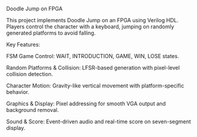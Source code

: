 Doodle Jump on FPGA

This project implements Doodle Jump on an FPGA using Verilog HDL. Players control the character with a keyboard, jumping on randomly generated platforms to avoid falling.

Key Features:

FSM Game Control: WAIT, INTRODUCTION, GAME, WIN, LOSE states.

Random Platforms & Collision: LFSR-based generation with pixel-level collision detection.

Character Motion: Gravity-like vertical movement with platform-specific behavior.

Graphics & Display: Pixel addressing for smooth VGA output and background removal.

Sound & Score: Event-driven audio and real-time score on seven-segment display.

